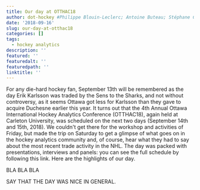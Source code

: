 ```yaml
---
title: Our day at OTTHAC18
author: dot-hockey #Philippe Blouin-Leclerc; Antoine Buteau; Stéphane Caron; Samuel Perreault
date: '2018-09-16'
slug: our-day-at-otthac18
categories: []
tags:
  - hockey analytics
description: ''
featured: ''
featuredalt: ''
featuredpath: ''
linktitle: ''
---
```


For any die-hard hockey fan, September 13th will be remembered as the day Erik Karlsson was traded by the Sens to the Sharks, and not without controversy, as it seems Ottawa got less for Karlsson than they gave to acquire Duchesne earlier this year. It turns out that the 4th Annual Ottawa International Hockey Analytics Conference (OTTHAC18), again held at Carleton University, was scheduled on the next two days (September 14th and 15th, 2018). We couldn't get there for the workshop and activities of Friday, but made the trip on Saturday to get a glimpse of what goes on in the hockey analytics community and, of course, hear what they had to say about the most recent trade activity in the NHL. The day was packed with presentations, interviews and panels: you can see the full schedule by following this link. Here are the highlights of our day.


BLA BLA BLA


SAY THAT THE DAY WAS NICE IN GENERAL.


